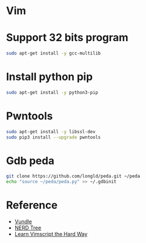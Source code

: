 # Vim

# Support 32 bits program 

```bash
sudo apt-get install -y gcc-multilib
```

# Install python pip

```bash
sudo apt-get install -y python3-pip
```

# Pwntools

```bash
sudo apt-get install -y libssl-dev
sudo pip3 install --upgrade pwntools
```

# Gdb peda

```bash
git clone https://github.com/longld/peda.git ~/peda
echo "source ~/peda/peda.py" >> ~/.gdbinit
```

# Reference
- [Vundle](https://github.com/VundleVim/Vundle.vim)
- [NERD Tree](https://github.com/scrooloose/nerdtree)
- [Learn Vimscript the Hard Way](http://learnvimscriptthehardway.stevelosh.com/)
